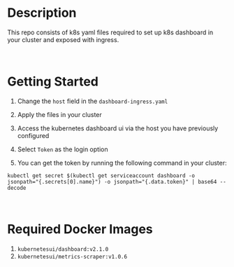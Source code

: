 # Description

This repo consists of k8s yaml files required to set up k8s dashboard in your cluster and exposed with ingress.

<br>

# Getting Started

1. Change the `host` field in the `dashboard-ingress.yaml`

2. Apply the files in your cluster

3. Access the kubernetes dashboard ui via the host you have previously configured

4. Select `Token` as the login option

5. You can get the token by running the following command in your cluster:

```shell
kubectl get secret $(kubectl get serviceaccount dashboard -o jsonpath="{.secrets[0].name}") -o jsonpath="{.data.token}" | base64 --decode
```

<br>

# Required Docker Images

1. `kubernetesui/dashboard:v2.1.0`
2. `kubernetesui/metrics-scraper:v1.0.6`
